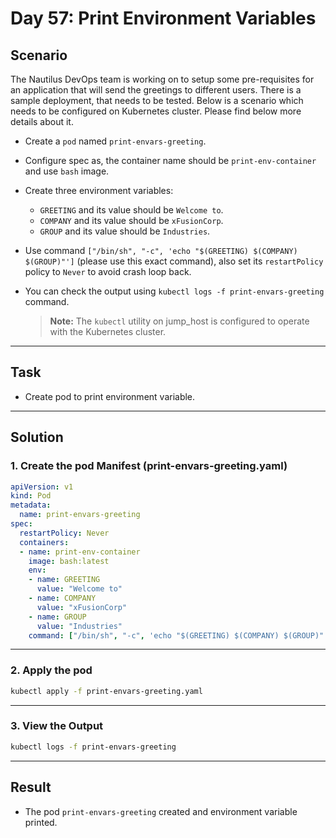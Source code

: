 # Day 57: Print Environment Variables

## Scenario

The Nautilus DevOps team is working on to setup some pre-requisites for an application that will send the greetings to different users. There is a sample deployment, that needs to be tested. Below is a scenario which needs to be configured on Kubernetes cluster. Please find below more details about it.

- Create a `pod` named `print-envars-greeting`.
- Configure spec as, the container name should be `print-env-container` and use `bash` image.
- Create three environment variables:
  
    - `GREETING` and its value should be `Welcome to`.
    - `COMPANY` and its value should be `xFusionCorp`.
    - `GROUP` and its value should be `Industries`.
      
- Use command `["/bin/sh", "-c", 'echo "$(GREETING) $(COMPANY) $(GROUP)"']` (please use this exact command), also set its `restartPolicy` policy to `Never` to avoid crash loop back.
- You can check the output using `kubectl logs -f print-envars-greeting` command.

  > **Note:** The `kubectl` utility on jump_host is configured to operate with the Kubernetes cluster.

---

## Task

- Create pod to print environment variable.

---

## Solution

### 1. Create the pod Manifest (print-envars-greeting.yaml)

```yaml
apiVersion: v1
kind: Pod
metadata:
  name: print-envars-greeting
spec:
  restartPolicy: Never
  containers:
  - name: print-env-container
    image: bash:latest
    env:
    - name: GREETING
      value: "Welcome to"
    - name: COMPANY
      value: "xFusionCorp"
    - name: GROUP
      value: "Industries"
    command: ["/bin/sh", "-c", 'echo "$(GREETING) $(COMPANY) $(GROUP)"']


```
---

### 2. Apply the pod

```bash
kubectl apply -f print-envars-greeting.yaml

```
---

### 3. View the Output

```bash
kubectl logs -f print-envars-greeting

```
---


## Result

- The pod `print-envars-greeting` created and environment variable printed. 
